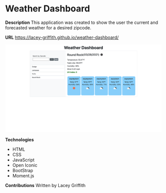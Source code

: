 # Weather Dashboard

**Description**
This application was created to show the user the current and forecasted weather for a desired zipcode.

**URL**
https://lacey-griffith.github.io/weather-dashboard/

![Site Image](assets/images/weather-dashboard_screenshot.png)

**Technologies**
- HTML
- CSS
- JavaScript
- Open Iconic
- BootStrap
- Moment.js

**Contributions**
Written by Lacey Griffith